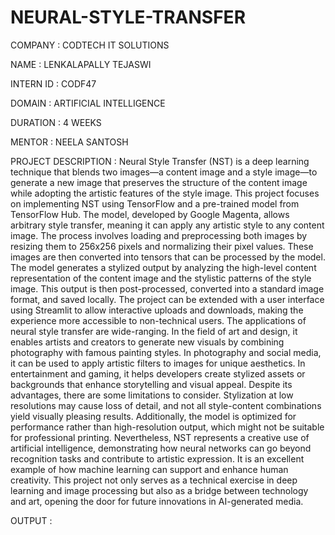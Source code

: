 # NEURAL-STYLE-TRANSFER

COMPANY : CODTECH IT SOLUTIONS

NAME : LENKALAPALLY TEJASWI

INTERN ID : CODF47

DOMAIN : ARTIFICIAL INTELLIGENCE

DURATION : 4 WEEKS

MENTOR : NEELA SANTOSH 

PROJECT DESCRIPTION : Neural Style Transfer (NST) is a deep learning technique that blends two images—a content image and a style image—to generate a new image that preserves the structure of the content image while adopting the artistic features of the style image. This project focuses on implementing NST using TensorFlow and a pre-trained model from TensorFlow Hub. The model, developed by Google Magenta, allows arbitrary style transfer, meaning it can apply any artistic style to any content image. The process involves loading and preprocessing both images by resizing them to 256x256 pixels and normalizing their pixel values. These images are then converted into tensors that can be processed by the model. The model generates a stylized output by analyzing the high-level content representation of the content image and the stylistic patterns of the style image. This output is then post-processed, converted into a standard image format, and saved locally. The project can be extended with a user interface using Streamlit to allow interactive uploads and downloads, making the experience more accessible to non-technical users. The applications of neural style transfer are wide-ranging. In the field of art and design, it enables artists and creators to generate new visuals by combining photography with famous painting styles. In photography and social media, it can be used to apply artistic filters to images for unique aesthetics. In entertainment and gaming, it helps developers create stylized assets or backgrounds that enhance storytelling and visual appeal. Despite its advantages, there are some limitations to consider. Stylization at low resolutions may cause loss of detail, and not all style-content combinations yield visually pleasing results. Additionally, the model is optimized for performance rather than high-resolution output, which might not be suitable for professional printing. Nevertheless, NST represents a creative use of artificial intelligence, demonstrating how neural networks can go beyond recognition tasks and contribute to artistic expression. It is an excellent example of how machine learning can support and enhance human creativity. This project not only serves as a technical exercise in deep learning and image processing but also as a bridge between technology and art, opening the door for future innovations in AI-generated media.

OUTPUT :

